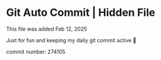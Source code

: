 # Git Auto Commit | Hidden File

This file was added Feb 12, 2025

Just for fun and keeping my daily git commit active 🤪

commit number: 274105
